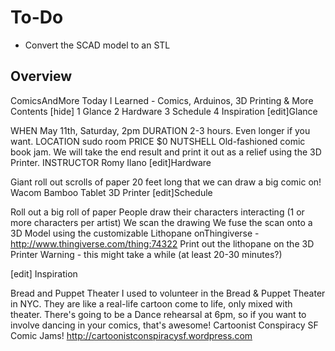 # To-Do

* Convert the SCAD model to an STL



## Overview
ComicsAndMore
Today I Learned - Comics, Arduinos, 3D Printing & More
Contents [hide] 
1 Glance
2 Hardware
3 Schedule
4 Inspiration
[edit]Glance

WHEN May 11th, Saturday, 2pm
DURATION 2-3 hours. Even longer if you want.
LOCATION sudo room
PRICE $0
NUTSHELL Old-fashioned comic book jam. We will take the end result and print it out as a relief using the 3D Printer.
INSTRUCTOR Romy Ilano
[edit]Hardware

Giant roll out scrolls of paper 20 feet long that we can draw a big comic on!
Wacom Bamboo Tablet
3D Printer
[edit]Schedule

Roll out a big roll of paper
People draw their characters interacting (1 or more characters per artist)
We scan the drawing
We fuse the scan onto a 3D Model using the customizable Lithopane onThingiverse - http://www.thingiverse.com/thing:74322
Print out the lithopane on the 3D Printer
Warning - this might take a while (at least 20-30 minutes?)

[edit] Inspiration

Bread and Puppet Theater I used to volunteer in the Bread & Puppet Theater in NYC. They are like a real-life cartoon come to life, only mixed with theater.
There's going to be a Dance rehearsal at 6pm, so if you want to involve dancing in your comics, that's awesome!
Cartoonist Conspiracy SF Comic Jams! http://cartoonistconspiracysf.wordpress.com
